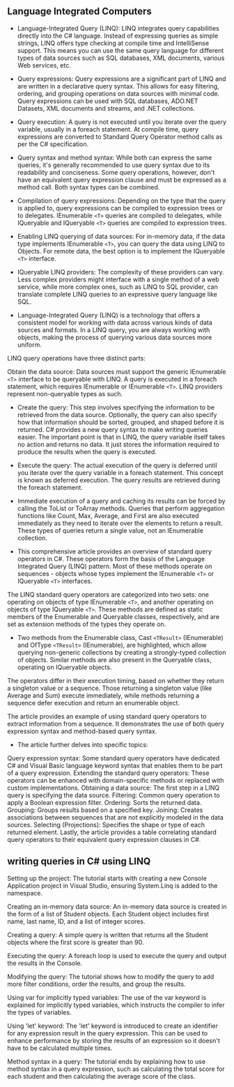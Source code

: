 ## Language Integrated Computers 

- Language-Integrated Query (LINQ): LINQ integrates query capabilities directly into the C# language. Instead of expressing queries as simple strings, LINQ offers type checking at compile time and IntelliSense support. This means you can use the same query language for different types of data sources such as SQL databases, XML documents, various Web services, etc.

- Query expressions: Query expressions are a significant part of LINQ and are written in a declarative query syntax. This allows for easy filtering, ordering, and grouping operations on data sources with minimal code. Query expressions can be used with SQL databases, ADO.NET Datasets, XML documents and streams, and .NET collections.

- Query execution: A query is not executed until you iterate over the query variable, usually in a foreach statement. At compile time, query expressions are converted to Standard Query Operator method calls as per the C# specification.

- Query syntax and method syntax: While both can express the same queries, it's generally recommended to use query syntax due to its readability and conciseness. Some query operations, however, don't have an equivalent query expression clause and must be expressed as a method call. Both syntax types can be combined.

- Compilation of query expressions: Depending on the type that the query is applied to, query expressions can be compiled to expression trees or to delegates. IEnumerable `<T>` queries are compiled to delegates, while IQueryable and IQueryable `<T>` queries are compiled to expression trees.

- Enabling LINQ querying of data sources: For in-memory data, if the data type implements IEnumerable `<T>`, you can query the data using LINQ to Objects. For remote data, the best option is to implement the IQueryable `<T>` interface.

- IQueryable LINQ providers: The complexity of these providers can vary. Less complex providers might interface with a single method of a web service, while more complex ones, such as LINQ to SQL provider, can translate complete LINQ queries to an expressive query language like SQL.



- Language-Integrated Query (LINQ) is a technology that offers a consistent model for working with data across various kinds of data sources and formats. In a LINQ query, you are always working with objects, making the process of querying various data sources more uniform.

LINQ query operations have three distinct parts:

Obtain the data source: Data sources must support the generic IEnumerable `<T>` interface to be queryable with LINQ. A query is executed in a foreach statement, which requires IEnumerable or IEnumerable `<T>`. LINQ providers represent non-queryable types as such.

- Create the query: This step involves specifying the information to be retrieved from the data source. Optionally, the query can also specify how that information should be sorted, grouped, and shaped before it is returned. C# provides a new query syntax to make writing queries easier. The important point is that in LINQ, the query variable itself takes no action and returns no data. It just stores the information required to produce the results when the query is executed.

- Execute the query: The actual execution of the query is deferred until you iterate over the query variable in a foreach statement. This concept is known as deferred execution. The query results are retrieved during the foreach statement.

- Immediate execution of a query and caching its results can be forced by calling the ToList or ToArray methods. Queries that perform aggregation functions like Count, Max, Average, and First are also executed immediately as they need to iterate over the elements to return a result. These types of queries return a single value, not an IEnumerable collection.


- This comprehensive article provides an overview of standard query operators in C#. These operators form the basis of the Language Integrated Query (LINQ) pattern. Most of these methods operate on sequences - objects whose types implement the IEnumerable `<T>` or IQueryable `<T>` interfaces.

The LINQ standard query operators are categorized into two sets: one operating on objects of type IEnumerable `<T>`, and another operating on objects of type IQueryable `<T>`. These methods are defined as static members of the Enumerable and Queryable classes, respectively, and are set as extension methods of the types they operate on.

- Two methods from the Enumerable class, Cast `<TResult>` (IEnumerable) and OfType `<TResult>` (IEnumerable), are highlighted, which allow querying non-generic collections by creating a strongly-typed collection of objects. Similar methods are also present in the Queryable class, operating on IQueryable objects.

The operators differ in their execution timing, based on whether they return a singleton value or a sequence. Those returning a singleton value (like Average and Sum) execute immediately, while methods returning a sequence defer execution and return an enumerable object.

The article provides an example of using standard query operators to extract information from a sequence. It demonstrates the use of both query expression syntax and method-based query syntax.

- The article further delves into specific topics:

Query expression syntax: Some standard query operators have dedicated C# and Visual Basic language keyword syntax that enables them to be part of a query expression.
Extending the standard query operators: These operators can be enhanced with domain-specific methods or replaced with custom implementations.
Obtaining a data source: The first step in a LINQ query is specifying the data source.
Filtering: Common query operation to apply a Boolean expression filter.
Ordering: Sorts the returned data.
Grouping: Groups results based on a specified key.
Joining: Creates associations between sequences that are not explicitly modeled in the data sources.
Selecting (Projections): Specifies the shape or type of each returned element.
Lastly, the article provides a table correlating standard query operators to their equivalent query expression clauses in C#.


## writing queries in C# using LINQ

Setting up the project: The tutorial starts with creating a new Console Application project in Visual Studio, ensuring System.Linq is added to the namespace.

Creating an in-memory data source: An in-memory data source is created in the form of a list of Student objects. Each Student object includes first name, last name, ID, and a list of integer scores.

Creating a query: A simple query is written that returns all the Student objects where the first score is greater than 90.

Executing the query: A foreach loop is used to execute the query and output the results in the Console.

Modifying the query: The tutorial shows how to modify the query to add more filter conditions, order the results, and group the results.

Using var for implicitly typed variables: The use of the var keyword is explained for implicitly typed variables, which instructs the compiler to infer the types of variables.

Using 'let' keyword: The 'let' keyword is introduced to create an identifier for any expression result in the query expression. This can be used to enhance performance by storing the results of an expression so it doesn't have to be calculated multiple times.

Method syntax in a query: The tutorial ends by explaining how to use method syntax in a query expression, such as calculating the total score for each student and then calculating the average score of the class.




